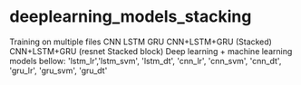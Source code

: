 # deeplearning_models_stacking
Training on multiple files
CNN
LSTM
GRU
CNN+LSTM+GRU (Stacked)
CNN+LSTM+GRU (resnet Stacked block)
Deep learning + machine learning models bellow:
                                      'lstm_lr','lstm_svm', 'lstm_dt',
                                      'cnn_lr', 'cnn_svm', 'cnn_dt',
                                      'gru_lr', 'gru_svm', 'gru_dt'
                                      
